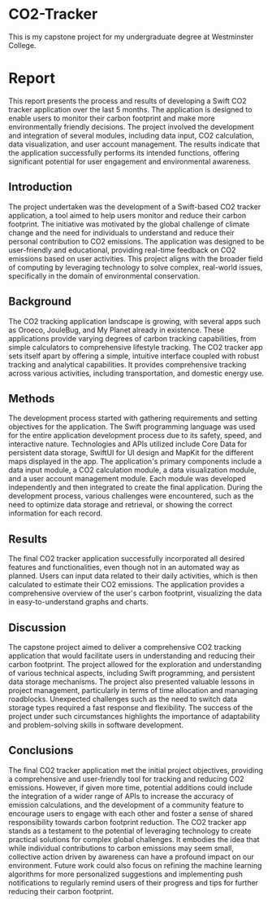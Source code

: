 # CO2-Tracker

This is my capstone project for my undergraduate degree at Westminster College.

# Report

This report presents the process and results of developing a Swift CO2 tracker application over the last 5 months. The application is designed to enable users to monitor their carbon footprint and make more environmentally friendly decisions. The project involved the development and integration of several modules, including data input, CO2 calculation, data visualization, and user account management. The results indicate that the application successfully performs its intended functions, offering significant potential for user engagement and environmental awareness.
## Introduction
The project undertaken was the development of a Swift-based CO2 tracker application, a tool aimed to help users monitor and reduce their carbon footprint. The initiative was motivated by the global challenge of climate change and the need for individuals to understand and reduce their personal contribution to CO2 emissions. The application was designed to be user-friendly and educational, providing real-time feedback on CO2 emissions based on user activities. This project aligns with the broader field of computing by leveraging technology to solve complex, real-world issues, specifically in the domain of environmental conservation.
## Background
The CO2 tracking application landscape is growing, with several apps such as Oroeco, JouleBug, and My Planet already in existence. These applications provide varying degrees of carbon tracking capabilities, from simple calculators to comprehensive lifestyle tracking. The CO2 tracker app sets itself apart by offering a simple, intuitive interface coupled with robust tracking and analytical capabilities. It provides comprehensive tracking across various activities, including transportation, and domestic energy use.
## Methods
The development process started with gathering requirements and setting objectives for the application. The Swift programming language was used for the entire application development process due to its safety, speed, and interactive nature. Technologies and APIs utilized include
Core Data for persistent data storage, SwiftUI for UI design and MapKit for the different maps displayed in the app.
The application's primary components include a data input module, a CO2 calculation module, a data visualization module, and a user account management module. Each module was developed independently and then integrated to create the final application. During the development process, various challenges were encountered, such as the need to optimize data storage and retrieval, or showing the correct information for each record.
 
## Results
The final CO2 tracker application successfully incorporated all desired features and functionalities, even though not in an automated way as planned. Users can input data related to their daily activities, which is then calculated to estimate their CO2 emissions. The application provides a comprehensive overview of the user's carbon footprint, visualizing the data in easy-to-understand graphs and charts.

## Discussion
The capstone project aimed to deliver a comprehensive CO2 tracking application that would facilitate users in understanding and reducing their carbon footprint. The project allowed for the exploration and understanding of various technical aspects, including Swift programming, and persistent data storage mechanisms.
The project also presented valuable lessons in project management, particularly in terms of time allocation and managing roadblocks. Unexpected challenges such as the need to switch data storage types required a fast response and flexibility. The success of the project under such circumstances highlights the importance of adaptability and problem-solving skills in software development.

## Conclusions
The final CO2 tracker application met the initial project objectives, providing a comprehensive and user-friendly tool for tracking and reducing CO2 emissions. However, if given more time, potential additions could include the integration of a wider range of APIs to increase the accuracy of emission calculations, and the development of a community feature to encourage users to engage with each other and foster a sense of shared responsibility towards carbon footprint reduction.
The CO2 tracker app stands as a testament to the potential of leveraging technology to create practical solutions for complex global challenges. It embodies the idea that while individual contributions to carbon emissions may seem small, collective action driven by awareness can have a profound impact on our environment. Future work could also focus on refining the machine learning algorithms for more personalized suggestions and implementing push notifications to regularly remind users of their progress and tips for further reducing their carbon footprint.

